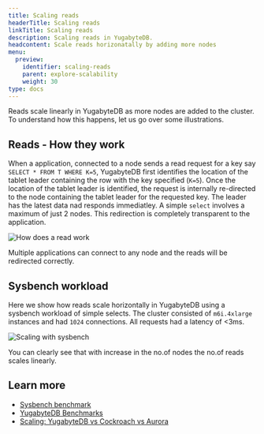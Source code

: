 ```yaml
---
title: Scaling reads
headerTitle: Scaling reads
linkTitle: Scaling reads
description: Scaling reads in YugabyteDB.
headcontent: Scale reads horizonatally by adding more nodes
menu:
  preview:
    identifier: scaling-reads
    parent: explore-scalability
    weight: 30
type: docs
---
```


Reads scale linearly in YugabyteDB as more nodes are added to the cluster. To understand how this happens, let us go over some illustrations.

## Reads - How they work

When a application, connected to a node sends a read request for a key say `SELECT * FROM T WHERE K=5`, YugabyteDB first identifies the location of the tablet leader containing the row with the key specified (`K=5`). Once the location of the tablet leader is identified, the request is internally re-directed to the node containing the tablet leader for the requested key. The leader has the latest data nad responds immediatley. A simple `select` involves a maximum of just 2 nodes. This redirection is completely transparent to the application.

![How does a read work](/images/explore/scalability/scaling-reads-redirection.png)

Multiple applications can connect to any node and the reads will be redirected correctly.

## Sysbench workload

Here we show how reads scale horizontally in YugabyteDB using a sysbench workload of simple selects. The cluster consisted of `m6i.4xlarge` instances and had `1024` connections. All requests had a latency of <3ms.

![Scaling with sysbench](/images/explore/scalability/scaling-reads-sysbench.png)

You can clearly see that with increase in the no.of nodes the no.of reads scales linearly.

## Learn more

- [Sysbench benchmark](../../../benchmark/sysbench)
- [YugabyteDB Benchmarks](../../../benchmark)
- [Scaling: YugabyteDB vs Cockroach vs Aurora](https://www.yugabyte.com/blog/yugabytedb-vs-cockroachdb-vs-aurora/)
